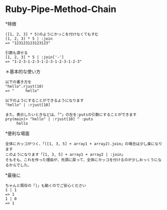 # Ruby-Pipe-Method-Chain

*特徴
    
    ([1, 2, 3] * 5)のようにかっこを付けなくてもすむ
    [1, 2, 3] * 5 | :join
    => "123123123123123"
    
    引数も渡せる
    [1, 2, 3] * 5 | :join['-']
    => "1-2-3-1-2-3-1-2-3-1-2-3-1-2-3"


＊基本的な使い方

    以下の書き方を
    "hello".rjust(10)
    => "     hello"
    
    以下のようにすることができるようになります
    "hello" | :rjust[10]
    
    また、表示したいときなどは、「^」の左を:putsの引数にすることができます
    pry(main)> "hello" | :rjust[10] ^ :puts
         hello

*便利な場面

    全体にカッコがつく、「([1, 3, 5] + array1 + array2).join」の場合は少し楽になります
    このようになります「[1, 3, 5] + array1 + array2 | :join」
    そもそも、これを作った理由が、先頭に戻って、全体にカッコを付けるのが少しおっくうになるからでした。
    
*最後に

    ちゃんと既存の「|」も動くのでご安心ください
    1 | 1
    => 1
    1 | 0
    => 1
    
    

